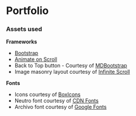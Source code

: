 # Portfolio


### Assets used

**Frameworks**
- [Bootstrap](https://getbootstrap.com/)
- [Animate on Scroll](https://michalsnik.github.io/aos/)
- Back to Top button - Courtesy of [MDBootstrap](https://mdbootstrap.com/snippets/standard/mdbootstrap/2964350)
- Image masonry layout courtesy of [Infinite Scroll](https://infinite-scroll.com/demo/masonry/)

**Fonts**
- Icons courtesy of [BoxIcons](https://boxicons.com/)
- Neutro font courtesy of [CDN Fonts](https://www.cdnfonts.com/neutro.font)
- Archivo font courtesy of [Google Fonts](https://fonts.google.com/specimen/Archivo?query=archivo)